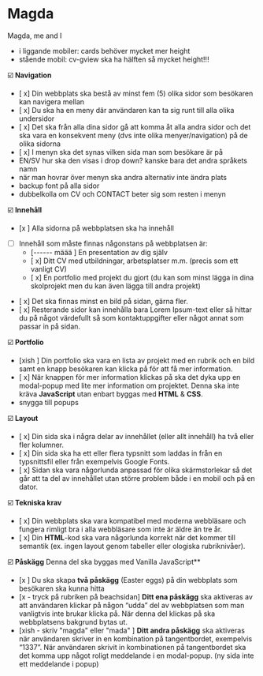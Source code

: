 # Magda
Magda, me and I


- i liggande mobiler: cards behöver mycket mer height
- stående mobil: cv-gview ska ha hälften så mycket height!!!


☑️ **Navigation**
- [ x]  Din webbplats ska bestå av minst fem (5) olika sidor som besökaren kan navigera mellan
- [ x]  Du ska ha en meny där användaren kan ta sig runt till alla olika undersidor
- [ x]  Det ska från alla dina sidor gå att komma åt alla andra sidor och det ska vara en konsekvent meny (dvs inte olika menyer/navigation) på de olika sidorna
- [ x]  I menyn ska det synas vilken sida man som besökare är på
- EN/SV hur ska den visas i drop down? kanske bara det andra språkets namn
- när man hovrar över menyn ska andra alternativ inte ändra plats
- backup font på alla sidor
- dubbelkolla om CV och CONTACT beter sig som resten i menyn

☑️ **Innehåll**
- [x ]  Alla sidorna på webbplatsen ska ha innehåll
- [ ]  Innehåll som måste finnas någonstans på webbplatsen är:
    - [------ määä ]  En presentation av dig själv
    - [ x]  Ditt CV med utbildningar, arbetsplatser m.m. (precis som ett vanligt CV)
    - [ x]  En portfolio med projekt du gjort (du kan som minst lägga in dina skolprojekt men du kan även lägga till andra projekt)
- [ x]  Det ska finnas minst en bild på sidan, gärna fler.
- [ x]  Resterande sidor kan innehålla bara Lorem Ipsum-text eller så hittar du på något värdefullt så som kontaktuppgifter eller något annat som passar in på sidan.

☑️ **Portfolio**
- [xish ]  Din portfolio ska vara en lista av projekt med en rubrik och en bild samt en knapp besökaren kan klicka på för att få mer information.
- [ x]  När knappen för mer information klickas på ska det dyka upp en modal-popup med lite mer information om projektet. Denna ska inte kräva **JavaScript** utan enbart byggas med **HTML** & **CSS**.
- snygga till popups

☑️ **Layout**
- [ x]  Din sida ska i några delar av innehållet (eller allt innehåll) ha två eller fler kolumner.
- [ x]  Din sida ska ha ett eller flera typsnitt som laddas in från en typsnittsfil eller från exempelvis Google Fonts.
- [ x]  Sidan ska vara någorlunda anpassad för olika skärmstorlekar så det går att ta del av innehållet utan större problem både i en mobil och på en dator.

☑️ **Tekniska krav**
- [ x]  Din webbplats ska vara kompatibel med moderna webbläsare och fungera rimligt bra i alla webbläsare som inte är äldre än tre år.
- [ x]  Din **HTML**-kod ska vara någorlunda korrekt när det kommer till semantik (ex. ingen layout genom tabeller eller ologiska rubriknivåer).

☑️ **Påskägg**  Denna del ska byggas med Vanilla JavaScript**
- [x ]  Du ska skapa **två påskägg** (Easter eggs) på din webbplats som besökaren ska kunna hitta
- [x - tryck på rubriken på beachsidan]  **Ditt ena påskägg** ska aktiveras av att användaren klickar på någon “udda” del av webbplatsen som man vanligtvis inte brukar klicka på. När denna del klickas på ska webbplatsens bakgrund bytas ut.
- [xish - skriv "magda" eller "mada" ]  **Ditt andra påskägg** ska aktiveras när användaren skriver in en kombination på tangentbordet, exempelvis “1337”. När användaren skrivit in kombinationen på tangentbordet ska det komma upp något roligt meddelande i en modal-popup.
(ny sida inte ett meddelande i popup)